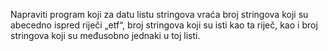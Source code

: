 Napraviti program koji za datu listu stringova vraća broj stringova koji su abecedno
ispred riječi „etf“, broj stringova koji su isti kao ta riječ, kao i broj stringova koji su
međusobno jednaki u toj listi.
